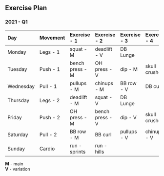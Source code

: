 ## Exercise Plan


### 2021 - Q1

| Day       | Movement  | Exercise - 1   | Exercise - 2   | Exercise - 3   | Exercise - 4   |
| :-------- | :-------- | :------------- | :------------- | :------------- | :------------- |
| Monday    | Legs - 1  | squat - M      | deadlift - V   | DB Lunge       |                |
| Tuesday   | Push - 1  | bench press - M| OH press - V   | dip - M        | skull crushers |
| Wednesday | Pull - 1  | pullups - M    | chinups - M    | BB row - V     | DB curl        |
| Thursday  | Legs - 2  | deadlift - M   | squat - V      | DB Lunge       |                |
| Friday    | Push - 2  | OH press - M   | bench press - V| dip - V        | skull crushers |
| Saturday  | Pull - 2  | BB row - M     | BB curl        | pullups - V    | chinups - V    |
| Sunday    | Cardio    | run - sprints  | run - hills    |                |                |


**M** - main  
**V** - variation